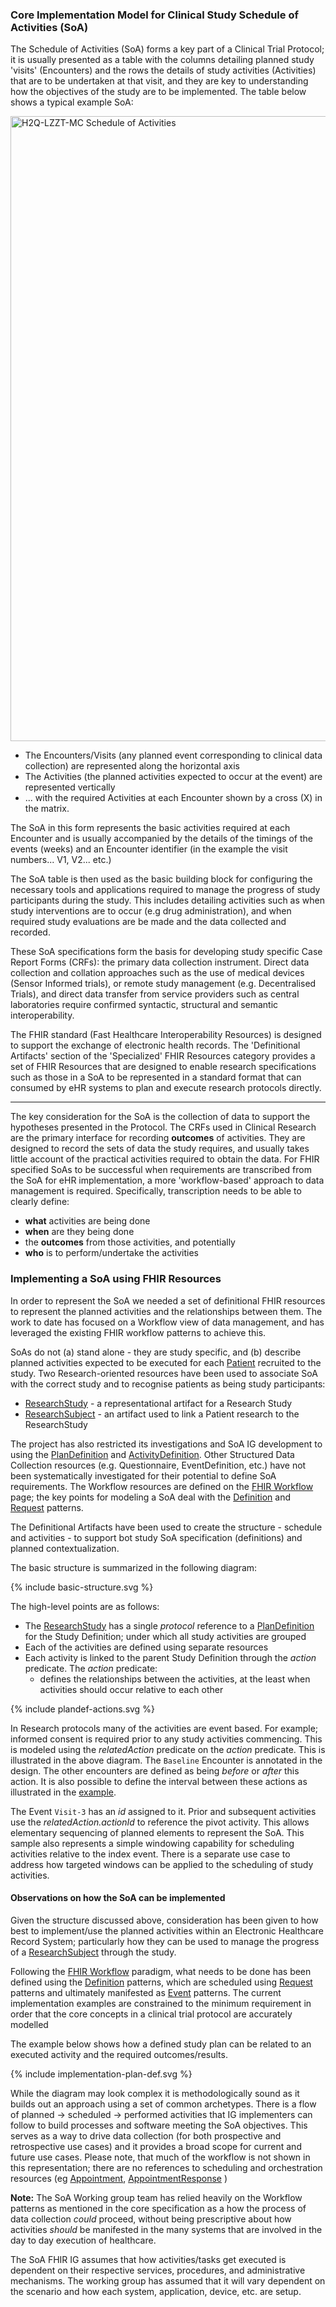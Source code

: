 ### Core Implementation Model for Clinical Study Schedule of Activities (SoA)
The Schedule of Activities (SoA) forms a key part of a Clinical Trial Protocol; it is usually presented as a table with the columns detailing planned study 'visits' (Encounters) and the rows the details of study activities (Activities) that are to be undertaken at that visit, and they are key to understanding how the objectives of the study are to be implemented. The table below shows a typical example SoA:

<img src="lzzt_soa.png" alt="H2Q-LZZT-MC Schedule of Activities" width="1000px" style="float:none; margin: 0px 0px 0px 0px;" />

* The Encounters/Visits (any planned event corresponding to clinical data collection) are represented along the horizontal axis
* The Activities (the planned activities expected to occur at the event) are represented vertically
* ... with the required Activities at each Encounter shown by a cross (X) in the matrix.

The SoA in this form represents the basic activities required at each Encounter and is usually accompanied by the details of the timings of the events (weeks) and an Encounter identifier (in the example the visit numbers... V1, V2... etc.)

The SoA table is then used as the basic building block for configuring the necessary tools and applications required to manage the progress of study participants during the study. This includes detailing activities such as when study interventions are to occur (e.g drug administration), and when required study evaluations are be made and the data collected and recorded.  

These SoA specifications form the basis for developing study specific Case Report Forms (CRFs): the primary data collection instrument.  Direct data collection and collation approaches such as the use of medical devices (Sensor Informed trials), or  remote study management (e.g. Decentralised Trials), and direct data transfer from service providers such as central laboratories require confirmed syntactic, structural and semantic interoperability.     

The FHIR standard (Fast Healthcare Interoperability Resources) is designed to support the exchange of electronic health records. The 'Definitional Artifacts' section of the 'Specialized' FHIR Resources category provides a set of FHIR Resources that are designed to enable research specifications such as those in a SoA to be represented in a standard format that can consumed by  eHR systems to plan and execute research protocols directly. 

---

The key consideration for the SoA is the collection of data to support the hypotheses presented in the Protocol. The CRFs used in Clinical Research are the primary interface for recording **outcomes** of activities.  They are designed to record the sets of data the study requires, and usually takes little account of the practical activities required to obtain the data. For FHIR specified SoAs to be successful when requirements are transcribed from the SoA for eHR implementation, a more 'workflow-based' approach to data management is required.  Specifically, transcription needs to be able to clearly define:  

* **what** activities are being done
* **when** are they being done
* the **outcomes** from those activities, and potentially
* **who** is to perform/undertake the activities

### Implementing a SoA using FHIR Resources
In order to represent the SoA we needed a set of definitional FHIR resources to represent the planned activities and the relationships between them.  The work to date has focused on a Workflow view of data management, and has leveraged the existing FHIR workflow patterns to achieve this.  

SoAs do not (a) stand alone - they are study specific, and (b) describe planned activities expected to be executed for each [Patient](http://hl7.org/fhir/Patient) recruited to the study.  Two Research-oriented resources have been used to associate SoA with the correct study and to recognise patients as being study participants:
* [ResearchStudy](http://hl7.org/fhir/ResearchStudy) - a representational artifact for a Research Study
* [ResearchSubject](http://hl7.org/fhir/ResearchSubject) - an artifact used to link a Patient research to the ResearchStudy

The project has also restricted its investigations and SoA IG development to using the [PlanDefinition](http://hl7.org/fhir/PlanDefinition) and [ActivityDefinition](http://hl7.org/fhir/ActivityDefinition). Other Structured Data Collection resources (e.g. Questionnaire, EventDefinition, etc.) have not been systematically investigated for their potential to define SoA requirements. The Workflow resources are defined on the [FHIR Workflow](https://hl7.org/fhir/workflow.html) page; the key points for modeling a SoA deal with the [Definition](https://hl7.org/fhir/workflow.html#definition) and [Request](https://hl7.org/fhir/workflow.html#request) patterns.

The Definitional Artifacts have been used to create the structure - schedule and activities - to support bot study SoA specification (definitions) and planned contextualization. 

The basic structure is summarized in the following diagram:

{% include basic-structure.svg %}

The high-level points are as follows:

* The [ResearchStudy](https://hl7.org/fhir/researchstudy.html) has a single _protocol_  reference to a [PlanDefinition](https://hl7.org/fhir/plandefinition.html) for the Study Definition; under which all study activities are grouped
* Each of the activities are defined using separate resources
* Each activity is linked to the parent Study Definition through the _action_ predicate.  The _action_ predicate:  
  * defines the relationships between the activities, at the least when activities should occur relative to each other 

{% include plandef-actions.svg %}

In Research protocols many of the activities are event based. For example;  informed consent is required prior to any study activities commencing.  This is modeled using the _relatedAction_ predicate on the _action_ predicate. This is illustrated in the above diagram.  The `Baseline` Encounter is annotated in the design.  The other encounters are defined as being _before_ or _after_ this action.  It is also possible to define the interval between these actions as illustrated in the [example](PlanDefinition-H2Q-MC-LZZT-ProtocolDesign.html).


The Event `Visit-3` has an _id_ assigned to it. Prior and subsequent activities use the _relatedAction.actionId_ to reference the pivot activity.  This allows elementary sequencing of planned elements to represent the SoA.  This sample also represents a simple windowing capability for scheduling activities relative to the index event.  There is a separate use case to address how targeted windows can be applied to the scheduling of study activities.

#### Observations on how the SoA can be implemented

Given the structure discussed above, consideration has been given to how best to implement/use the planned activities within an Electronic Healthcare Record System; particularly how they can be used to manage the progress of a [ResearchSubject](http://hl7.org/fhir/ResearchSubject) through the study.   

Following the [FHIR Workflow](https://hl7.org/fhir/workflow.html) paradigm, what needs to be done has been defined using the [Definition](https://hl7.org/fhir/definition.html) patterns, which are scheduled using [Request](https://hl7.org/fhir/request.html) patterns and ultimately manifested as [Event](https://hl7.org/fhir/event.html) patterns.   The current implementation examples are constrained to the minimum requirement in order that the core concepts in a clinical trial protocol are accurately modelled

The example below shows how a defined study plan can be related to an executed activity and the required outcomes/results.

{% include implementation-plan-def.svg %}

While the diagram may look complex it is methodologically sound as it builds out an approach using a set of common archetypes.  There is a flow of planned -> scheduled -> performed activities that IG implementers can follow to build processes and software meeting the SoA objectives.  This serves as a way to drive data collection (for both prospective and retrospective use cases) and it provides a broad scope for current and future use cases.  Please note, that much of the workflow is not shown in this representation; there are no references to scheduling and orchestration resources (eg [Appointment](https://hl7.org/fhir/appointment.html), [AppointmentResponse](https://hl7.org/fhir/appointmentresponse.html) )

**Note:** The SoA Working group team has relied heavily on the Workflow patterns as mentioned in the core specification as a how the process of data collection _could_ proceed, without being prescriptive about how activities _should_ be manifested in the many systems that are involved in the day to day execution of healthcare.  

The SoA FHIR IG assumes that how activities/tasks get executed is dependent on their respective services, procedures, and administrative mechanisms. The working group has assumed that it will vary dependent on the scenario and how each system, application, device, etc. are setup.

